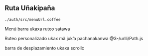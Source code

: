 ## Ruta Uñakipaña

`./auth/src/menuUrl.coffee`

Menú barra ukaxa ruteo satawa

Ruteo personalizado ukax mä juk’a pachanakanwa
@3-/urlli/Path.js

barra de desplazamiento ukaxa
scrollc
